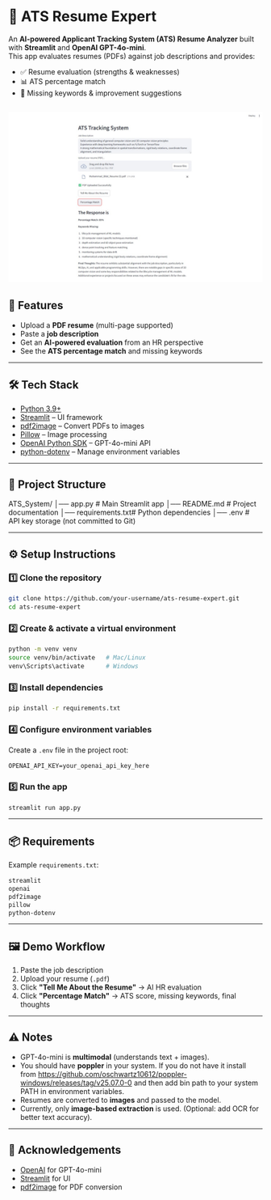 
# 📄 ATS Resume Expert

An **AI-powered Applicant Tracking System (ATS) Resume Analyzer** built with **Streamlit** and **OpenAI GPT-4o-mini**.  
This app evaluates resumes (PDFs) against job descriptions and provides:

- ✅ Resume evaluation (strengths & weaknesses)  
- 📊 ATS percentage match  
- 🔑 Missing keywords & improvement suggestions  

![ATS Tracking System Screenshot](https://github.com/Bilal11123/ATS_System/blob/main/docs/screenshot.jpg)
---

## 🚀 Features
- Upload a **PDF resume** (multi-page supported)  
- Paste a **job description**  
- Get an **AI-powered evaluation** from an HR perspective  
- See the **ATS percentage match** and missing keywords  

---

## 🛠️ Tech Stack
- [Python 3.9+](https://www.python.org/)  
- [Streamlit](https://streamlit.io/) – UI framework  
- [pdf2image](https://pypi.org/project/pdf2image/) – Convert PDFs to images  
- [Pillow](https://pillow.readthedocs.io/) – Image processing  
- [OpenAI Python SDK](https://github.com/openai/openai-python) – GPT-4o-mini API  
- [python-dotenv](https://pypi.org/project/python-dotenv/) – Manage environment variables  

---

## 📂 Project Structure

ATS\_System/
│── app.py          # Main Streamlit app
│── README.md       # Project documentation
│── requirements.txt# Python dependencies
│── .env            # API key storage (not committed to Git)


---

## ⚙️ Setup Instructions

### 1️⃣ Clone the repository
```bash
git clone https://github.com/your-username/ats-resume-expert.git
cd ats-resume-expert
```

### 2️⃣ Create & activate a virtual environment

```bash
python -m venv venv
source venv/bin/activate   # Mac/Linux
venv\Scripts\activate      # Windows
```

### 3️⃣ Install dependencies

```bash
pip install -r requirements.txt
```

### 4️⃣ Configure environment variables

Create a `.env` file in the project root:

```
OPENAI_API_KEY=your_openai_api_key_here
```

### 5️⃣ Run the app

```bash
streamlit run app.py
```

---

## 📦 Requirements

Example `requirements.txt`:

```
streamlit
openai
pdf2image
pillow
python-dotenv
```

---

## 🖼️ Demo Workflow

1. Paste the job description
2. Upload your resume (`.pdf`)
3. Click **"Tell Me About the Resume"** → AI HR evaluation
4. Click **"Percentage Match"** → ATS score, missing keywords, final thoughts

---

## ⚠️ Notes

* GPT-4o-mini is **multimodal** (understands text + images).
* You should have **poppler** in your system. If you do not have it install from https://github.com/oschwartz10612/poppler-windows/releases/tag/v25.07.0-0 and then add bin path to your system PATH in environment variables.
* Resumes are converted to **images** and passed to the model.
* Currently, only **image-based extraction** is used. (Optional: add OCR for better text accuracy).

---

## 🙌 Acknowledgements

* [OpenAI](https://openai.com/) for GPT-4o-mini
* [Streamlit](https://streamlit.io/) for UI
* [pdf2image](https://github.com/Belval/pdf2image) for PDF conversion

```
